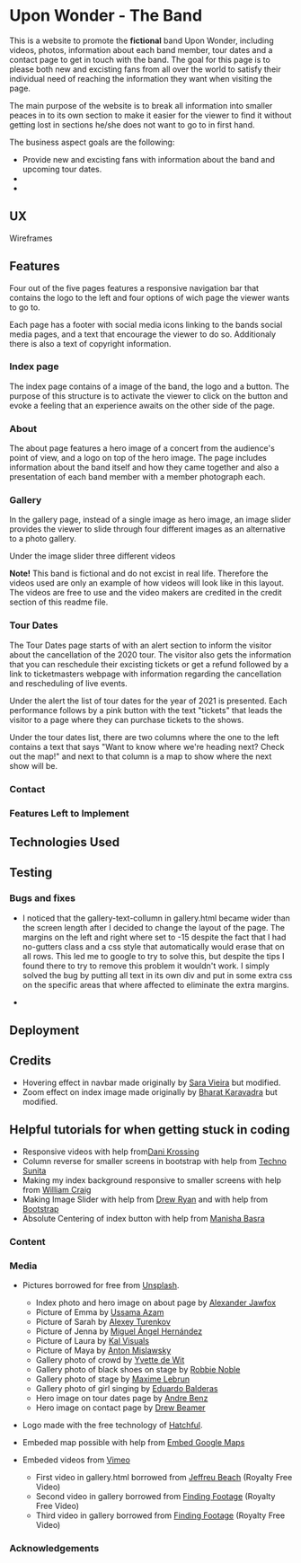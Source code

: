 # Upon Wonder - The Band
This is a website to promote the **fictional** band Upon Wonder, including videos, photos, information about each band 
member, tour dates and a contact page to get in touch with the band. The goal for this page is to please both new and
excisting fans from all over the world to satisfy their individual need of reaching the information they want when
visiting the page.

The main purpose of the website is to break all information into smaller peaces in to its own section to make it 
easier for the viewer to find it without getting lost in sections he/she does not want to go to in first hand.

The business aspect goals are the following:
* Provide new and excisting fans with information about the band and upcoming tour dates.
* 
* 

## UX

Wireframes

## Features
Four out of the five pages features a responsive navigation bar that contains the logo to the left and four options of wich
page the viewer wants to go to.

Each page has a footer with social media icons linking to the bands social media pages, and a text that encourage the
viewer to do so. Additionaly there is also a text of copyright information. 

### Index page
The index page contains of a image of the band, the logo and a button. The purpose of this structure is to activate 
the viewer to click on the button and evoke a feeling that an experience awaits on the other side of the page.

### About 
The about page features a hero image of a concert from the audience's point of view, and a logo on top of the hero
image. The page includes information about the band itself and how they came together and also a presentation of
each band member with a member photograph each.

### Gallery 
In the gallery page, instead of a single image as hero image, an image slider provides the viewer to slide through four
different images as an alternative to a photo gallery.

Under the image slider three different videos

**Note!** This band is fictional and do not excist in real life. Therefore the videos used are only an example of
how videos will look like in this layout. The videos are free to use and the video makers are credited in the 
credit section of this readme file.

### Tour Dates 
The Tour Dates page starts of with an alert section to inform the visitor about the cancellation of the 2020 tour.
The visitor also gets the information that you can reschedule their excisting tickets or get a refund followed by
a link to ticketmasters webpage with information regarding the cancellation and rescheduling of live events.

Under the alert the list of tour dates for the year of 2021 is presented. Each performance follows by a pink button
with the text "tickets" that leads the visitor to a page where they can purchase tickets to the shows.

Under the tour dates list, there are two columns where the one to the left contains a text that says 
"Want to know where we're heading next? Check out the map!" and next to that column is a map to show where the next
show will be.

### Contact

### Features Left to Implement

## Technologies Used

## Testing
### Bugs and fixes
* I noticed that the gallery-text-collumn in gallery.html became wider than the screen 
length after I decided to change the layout of the page. The margins on the left and right
where set to -15 despite the fact that I had no-gutters class and a css style that automatically would erase that
on all rows. This led me to google to try to solve this, but despite the tips I found there to try
to remove this problem it wouldn't work. I simply solved the bug by putting all text in its own
div and put in some extra css on the specific areas that where affected to eliminate the extra margins.

*


## Deployment

## Credits
- Hovering effect in navbar made originally by [Sara Vieira](https://www.developerdrive.com/8-simple-css-hover-effects/) but modified.
- Zoom effect on index image made originally by [Bharat Karavadra](https://medium.com/@bharatkaravadra/how-to-create-a-css-zoom-in-out-effect-546654fb54e4) but modified.

## Helpful tutorials for when getting stuck in coding
- Responsive videos with help from[Dani Krossing](https://www.youtube.com/watch?v=HjAAC6BGp5c)
- Column reverse for smaller screens in bootstrap with help from [Techno Sunita](https://www.youtube.com/watch?v=MkSn0GbocXw)
- Making my index background responsive to smaller screens with help from [William Craig](https://www.webfx.com/blog/web-design/responsive-background-image/)
- Making Image Slider with help from [Drew Ryan](https://www.youtube.com/watch?v=9cKsq14Kfsw&t=2170s) and with help from [Bootstrap](https://getbootstrap.com/docs/4.0/components/carousel/)
- Absolute Centering of index button with help from [Manisha Basra](https://medium.com/front-end-weekly/absolute-centering-in-css-ea3a9d0ad72e)

### Content
### Media
- Pictures borrowed for free from [Unsplash](https://unsplash.com/).
    - Index photo and hero image on about page by [Alexander Jawfox](https://unsplash.com/photos/MkgeKMXCPnw)
    - Picture of Emma by [Ussama Azam](https://unsplash.com/photos/cwmSqgnwbxg)
    - Picture of Sarah by [Alexey Turenkov](https://unsplash.com/photos/M43Qs4FkgiM)
    - Picture of Jenna by [Miguel Ángel Hernández](https://unsplash.com/photos/iJV_Vqe9su4)
    - Picture of Laura by [Kal Visuals](https://unsplash.com/photos/fEbgg7USu3E)
    - Picture of Maya by [Anton Mislawsky](https://unsplash.com/photos/1B7vFqOn6og)
    - Gallery photo of crowd by [Yvette de Wit](https://unsplash.com/photos/Kcx_YuUR-dw)
    - Gallery photo of black shoes on stage by [Robbie Noble](https://unsplash.com/photos/hSygsHzG9ok)
    - Gallery photo of stage by [Maxime Lebrun](https://unsplash.com/photos/l8h1hXBvzkQ)
    - Gallery photo of girl singing by [Eduardo Balderas](https://unsplash.com/photos/AfEAFwmQzMc)
    - Hero image on tour dates page by [Andre Benz](https://unsplash.com/photos/5TJ_80AZCno)
    - Hero image on contact page by [Drew Beamer](https://unsplash.com/photos/3SIXZisims4)

- Logo made with the free technology of [Hatchful](https://hatchful.shopify.com/onboarding/pick-space).
- Embeded map possible with help from [Embed Google Maps](https://www.embedgooglemap.net/en/?gclid=CjwKCAjwmMX4BRAAEiwA-zM4JoyJB_AMMTM8hXyyqUkgRPOhXRWv6NyhWXqxULExeMFMwcGrFYMOzRoCLf0QAvD_BwE)
- Embeded videos from [Vimeo](https://www.vimeo.com/) 
    - First video in gallery.html borrowed from [Jeffreu Beach](https://vimeo.com/groups/royaltyfree/videos/127223734) (Royalty Free Video)
    - Second video in gallery borrowed from [Finding Footage](https://vimeo.com/groups/royaltyfree/videos/152051779) (Royalty Free Video)
    - Third video in gallery borrowed from [Finding Footage](https://vimeo.com/groups/royaltyfree/videos/151468324) (Royalty Free Video)

### Acknowledgements
